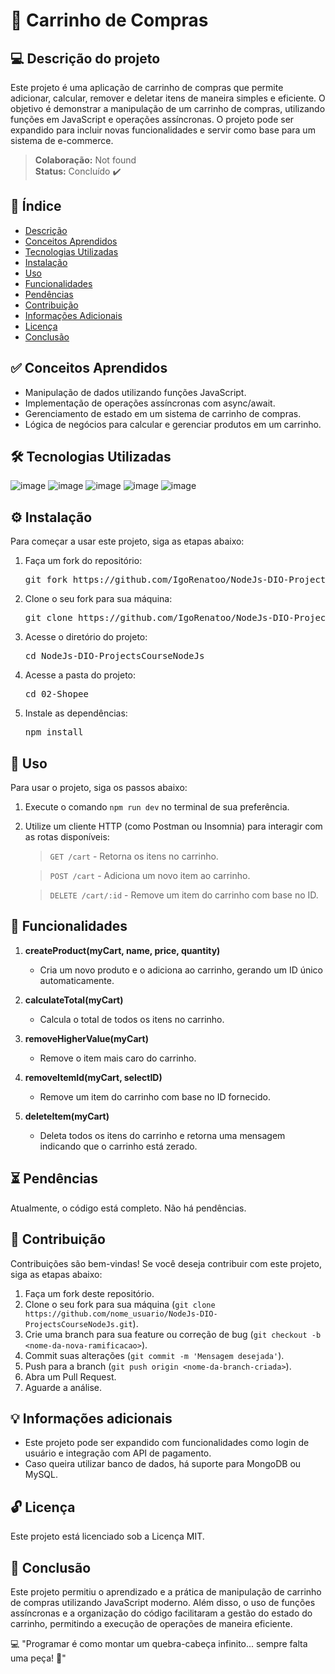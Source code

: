 # 🛒 Carrinho de Compras

## 💻 Descrição do projeto

Este projeto é uma aplicação de carrinho de compras que permite adicionar, calcular, remover e deletar itens de maneira simples e eficiente. O objetivo é demonstrar a manipulação de um carrinho de compras, utilizando funções em JavaScript e operações assíncronas. O projeto pode ser expandido para incluir novas funcionalidades e servir como base para um sistema de e-commerce.

> **Colaboração:** Not found  
> **Status:** <span> Concluído </span> ✔️

## 📜 Índice

- [Descrição](#-descrição-do-projeto)
- [Conceitos Aprendidos](#-conceitos-aprendidos)
- [Tecnologias Utilizadas](#--tecnologias-utilizadas)
- [Instalação](#-instalação)
- [Uso](#-uso)
- [Funcionalidades](#-funcionalidades)
- [Pendências](#-pendências)
- [Contribuição](#-contribuição)
- [Informações Adicionais](#-informações-adicionais)
- [Licença](#-licença)
- [Conclusão](#-conclusão)

## ✅ Conceitos Aprendidos 

- Manipulação de dados utilizando funções JavaScript.
- Implementação de operações assíncronas com async/await.
- Gerenciamento de estado em um sistema de carrinho de compras.
- Lógica de negócios para calcular e gerenciar produtos em um carrinho.

## 🛠 Tecnologias Utilizadas

![image](https://img.shields.io/badge/JavaScript-F7DF1E?style=for-the-badge&logo=javascript&logoColor=black)
![image](https://img.shields.io/badge/Node.js-43853D?style=for-the-badge&logo=node.js&logoColor=white)
![image](https://img.shields.io/badge/Express.js-404D59?style=for-the-badge)
![image](https://img.shields.io/badge/HTML5-E34F26?style=for-the-badge&logo=html5&logoColor=white)
![image](https://img.shields.io/badge/CSS3-1572B6?style=for-the-badge&logo=css3&logoColor=white)

## ⚙ Instalação

Para começar a usar este projeto, siga as etapas abaixo:

1. Faça um fork do repositório:
   <pre>git fork https://github.com/IgoRenatoo/NodeJs-DIO-ProjectsCourseNodeJs.git</pre>

2. Clone o seu fork para sua máquina:
   <pre>git clone https://github.com/IgoRenatoo/NodeJs-DIO-ProjectsCourseNodeJs.git</pre>

3. Acesse o diretório do projeto:
   <pre>cd NodeJs-DIO-ProjectsCourseNodeJs</pre>

4. Acesse a pasta do projeto:
   <pre>cd 02-Shopee</pre>

5. Instale as dependências:
   <pre>npm install</pre>

## 🚀 Uso 
 
Para usar o projeto, siga os passos abaixo:

1. Execute o comando `npm run dev` no terminal de sua preferência.
2. Utilize um cliente HTTP (como Postman ou Insomnia) para interagir com as rotas disponíveis:

    > `GET /cart` - Retorna os itens no carrinho.

    > `POST /cart` - Adiciona um novo item ao carrinho.

    > `DELETE /cart/:id` - Remove um item do carrinho com base no ID.

## 🧩 Funcionalidades

1. **createProduct(myCart, name, price, quantity)**
   - Cria um novo produto e o adiciona ao carrinho, gerando um ID único automaticamente.

2. **calculateTotal(myCart)**
   - Calcula o total de todos os itens no carrinho.

3. **removeHigherValue(myCart)**
   - Remove o item mais caro do carrinho.

4. **removeItemId(myCart, selectID)**
   - Remove um item do carrinho com base no ID fornecido.

5. **deleteItem(myCart)**
   - Deleta todos os itens do carrinho e retorna uma mensagem indicando que o carrinho está zerado.

## ⏳ Pendências

Atualmente, o código está completo. Não há pendências.

## 🤝 Contribuição

Contribuições são bem-vindas! Se você deseja contribuir com este projeto, siga as etapas abaixo:

1. Faça um fork deste repositório.
2. Clone o seu fork para sua máquina (`git clone https://github.com/nome_usuario/NodeJs-DIO-ProjectsCourseNodeJs.git`).
3. Crie uma branch para sua feature ou correção de bug (`git checkout -b <nome-da-nova-ramificacao>`).
4. Commit suas alterações (`git commit -m 'Mensagem desejada'`).
5. Push para a branch (`git push origin <nome-da-branch-criada>`).
6. Abra um Pull Request.
7. Aguarde a análise.

## 💡 Informações adicionais

- Este projeto pode ser expandido com funcionalidades como login de usuário e integração com API de pagamento.
- Caso queira utilizar banco de dados, há suporte para MongoDB ou MySQL.

## 🔓 Licença

Este projeto está licenciado sob a Licença MIT.

## 🏁 Conclusão

Este projeto permitiu o aprendizado e a prática de manipulação de carrinho de compras utilizando JavaScript moderno. Além disso, o uso de funções assíncronas e a organização do código facilitaram a gestão do estado do carrinho, permitindo a execução de operações de maneira eficiente.

💻 "Programar é como montar um quebra-cabeça infinito... sempre falta uma peça! 🧩"
